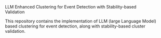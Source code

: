 LLM Enhanced Clustering for Event Detection with Stability-based Validation


This repository contains the implementation of LLM (large Language Model) based clustering for event detection, along with stability-based cluster validation.
